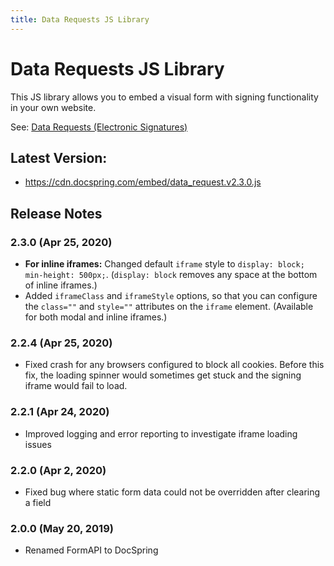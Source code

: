 ```yaml
---
title: Data Requests JS Library
---
```


# Data Requests JS Library

This JS library allows you to embed a visual form with signing functionality in your own website.

See: [Data Requests (Electronic Signatures)](../../api/create-data-request)

## Latest Version:

- https://cdn.docspring.com/embed/data_request.v2.3.0.js

## Release Notes

### 2.3.0 (Apr 25, 2020)

- **For inline iframes:** Changed default `iframe` style to `display: block; min-height: 500px;`. (`display: block`
  removes any space at the bottom of inline iframes.)
- Added `iframeClass` and `iframeStyle` options, so that you can configure the `class=""` and `style=""` attributes
  on the `iframe` element. (Available for both modal and inline iframes.)

### 2.2.4 (Apr 25, 2020)

- Fixed crash for any browsers configured to block all cookies. Before this fix, the loading spinner
  would sometimes get stuck and the signing iframe would fail to load.

### 2.2.1 (Apr 24, 2020)

- Improved logging and error reporting to investigate iframe loading issues

### 2.2.0 (Apr 2, 2020)

- Fixed bug where static form data could not be overridden after clearing a field

### 2.0.0 (May 20, 2019)

- Renamed FormAPI to DocSpring
